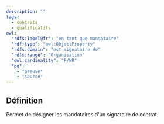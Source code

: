 ```yaml
---
description: ""
tags:
  - contrats
  - qualificatifs
owl:
  "rdfs:label@fr": "en tant que mandataire"
  "rdf:type": "owl:ObjectProperty"
  "rdfs:domain": "est signataire de"
  "rdfs:range": "Organisation"
  "owl:cardinality": "F/NR"
  "pq":
    - "preuve"
    - "source"
---
```


<OntologyTable frontMatter={frontMatter}/>

## Définition

Permet de désigner les mandataires d'un signataire de contrat.
